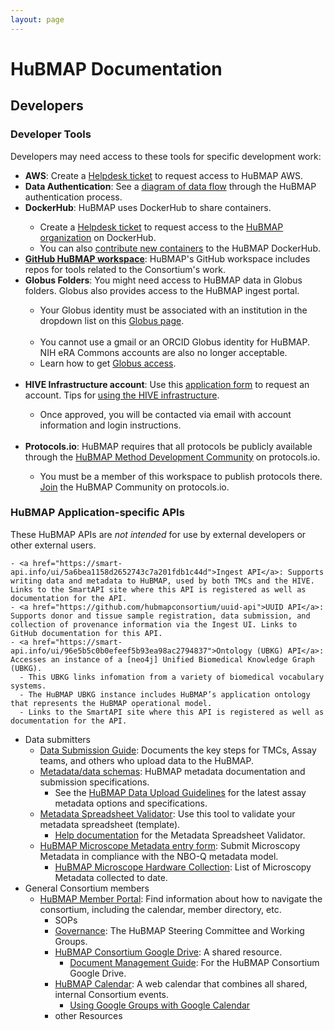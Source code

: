 ```yaml
---
layout: page
---
```


# HuBMAP Documentation

## Developers

### Developer Tools
 Developers may need access to these tools for specific development work:
    <ul>
        <li><b>AWS</b>: Create a <a href="mailto:help@hubmapconsortium.org">Helpdesk ticket</a> to request access to HuBMAP AWS.</li>
        <li><b>Data Authentication</b>: See a <a href="https://docs.google.com/presentation/d/1vjWMLlJIgBiIpzmHj00eNBzfDF6dTa2Ser7jh4924YQ">diagram of data flow</a> through the HuBMAP authentication process.</li>
        <li><b>DockerHub</b>: HuBMAP uses DockerHub to share containers. </li>
            <ul>
                <li>Create a <a href="mailto:help@hubmapconsortium.org">Helpdesk ticket</a> to request access to the <a href="https://hub.docker.com/u/hubmap">HuBMAP organization</a> on DockerHub. </li>
                <li>You can also <a href="https://hub.docker.com/r/hubmap/incubator">contribute new containers</a> to the HuBMAP DockerHub.</li>
            </ul>
         <li><a href="https://github.com/hubmapconsortium"><b>GitHub HuBMAP workspace</b></a>: HuBMAP's GitHub workspace includes repos for tools related to the Consortium's work.</li>
         <li><b>Globus Folders</b>: You might need access to HuBMAP data in Globus folders. Globus also provides access to the HuBMAP ingest portal.</li>
            <ul>
                <li>Your Globus identity must be associated with an institution in the dropdown list on this <a href="https://app.globus.org">Globus page</a>.</li>  
                <li>You cannot use a gmail or an ORCID Globus identity for HuBMAP. NIH eRA Commons accounts are also no longer acceptable.</li>
                <li>Learn how to get <a href="https://hubmapconsortium.org/collaboration-tools/#globus">Globus access</a>.</li>
            </ul>  
         <li><b>HIVE Infrastructure account</b>: Use this <a href="https://grants.psc.edu/cgi-bin/hubmap/add_users.pl">application form</a> to request an account. Tips for <a href="https://hubmapconsortium.org/using-the-hive-infrastructure/">using the HIVE infrastructure</a>.</li>
             <ul>
                <li>Once approved, you will be contacted via email with account information and login instructions.</li>
             </ul>                                                                                                                                                                  
          <li><b>Protocols.io</b>: HuBMAP requires that all protocols be publicly available through the <a href="https://www.protocols.io/workspaces/human-biomolecular-atlas-program-hubmap-method-development">HuBMAP Method Development Community</a> on protocols.io.</li>
             <ul>
                 <li>You must be a member of this workspace to publish protocols there. <a href="https://hubmapconsortium.org/collaboration-tools/#protocols">Join</a> the HuBMAP Community on protocols.io.</li>
             </ul>
        </ul>
    </ul>   

### HuBMAP Application-specific APIs 
These HuBMAP APIs are <i>not intended</i> for use by external developers or other external users.

    - <a href="https://smart-api.info/ui/5a6bea1158d2652743c7a201fdb1c44d">Ingest API</a>: Supports writing data and metadata to HuBMAP, used by both TMCs and the HIVE. Links to the SmartAPI site where this API is registered as well as documentation for the API.
    - <a href="https://github.com/hubmapconsortium/uuid-api">UUID API</a>: Supports donor and tissue sample registration, data submission, and collection of provenance information via the Ingest UI. Links to GitHub documentation for this API.
    - <a href="https://smart-api.info/ui/96e5b5c0b0efeef5b93ea98ac2794837">Ontology (UBKG) API</a>: Accesses an instance of a [neo4j] Unified Biomedical Knowledge Graph (UBKG).
      - This UBKG links infomation from a variety of biomedical vocabulary systems.
      - The HuBMAP UBKG instance includes HuBMAP’s application ontology that represents the HuBMAP operational model.
      - Links to the SmartAPI site where this API is registered as well as documentation for the API.
- Data submitters
  - <a href="https://docs.hubmapconsortium.org/data-submission/">Data Submission Guide</a>: Documents the key steps for TMCs, Assay teams, and others who upload data to the HuBMAP.
  - <a href="https://docs.hubmapconsortium.org/metadata">Metadata/data schemas</a>: HuBMAP metadata documentation and submission specifications.
    -  See the <a href="https://hubmapconsortium.github.io/ingest-validation-tools/">HuBMAP Data Upload Guidelines</a> for the latest assay metadata options and specifications.
  - <a href="https://metadatavalidator.metadatacenter.org/">Metadata Spreadsheet Validator</a>: Use this tool to validate your metadata spreadsheet (template).
    - <a href="https://metadatacenter.github.io/spreadsheet-validator-docs/">Help documentation</a> for the Metadata Spreadsheet Validator.
  - <a href="https://docs.google.com/forms/d/14tBFAfMy82qQGAR1ECIljCJDaHxQUS-o6z0526jpUuQ/edit?ts=662feb8b">HuBMAP Microscope Metadata entry form</a>: Submit Microscopy Metadata in compliance with the NBO-Q metadata model.
    - <a href="https://docs.google.com/spreadsheets/d/1Ju1_mvqTk1B8I8Ot6EKFKZuQbwkJy4NwzVgwoITWWYw/edit?gid=0#gid=0">HuBMAP Microscope Hardware Collection</a>: List of Microscopy Metadata collected to date.
- General Consortium members 
  - <a href="https://hubmapconsortium.org/member-portal/">HuBMAP Member Portal</a>: Find information about how to navigate the consortium, including the calendar, member directory, etc. 
    - SOPs
    - <a href="https://hubmapconsortium.org/working-groups/">Governance</a>: The HuBMAP Steering Committee and Working Groups.
    - <a href="https://drive.google.com/drive/folders/1jbgzo_MpA7lVv9rmmgxP1Zfuegwis31E">HuBMAP Consortium Google Drive</a>: A shared resource.
      - <a href="https://hubmapconsortium.org/guide-doc-management">Document Management Guide</a>: For the HuBMAP Consortium Google Drive.
    - <a href="https://hubmapconsortium.org/hubmap-calendar/">HuBMAP Calendar</a>: A web calendar that combines all shared, internal Consortium events.
      - <a href="https://docs.google.com/document/d/e/2PACX-1vRyir3ozru4TB3SU79b-_psN3BFxr6BsWORnUFP53_jU1vQAAQe1feRSgXTWqHfrLfqo1NgOHNvgS78/pub">Using Google Groups with Google Calendar</a>
    - other Resources
